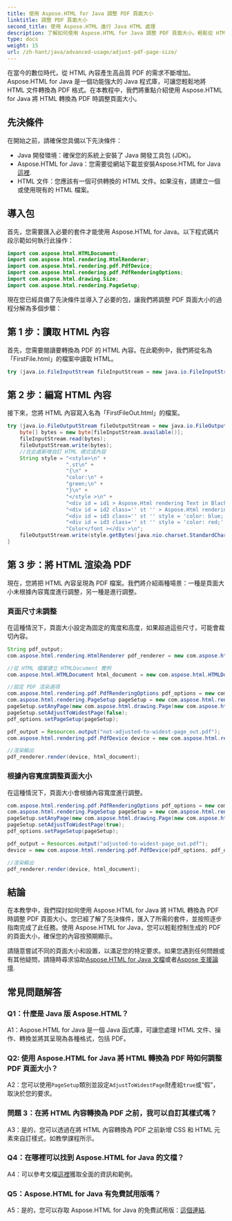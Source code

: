 ```yaml
---
title: 使用 Aspose.HTML for Java 調整 PDF 頁面大小
linktitle: 調整 PDF 頁面大小
second_title: 使用 Aspose.HTML 進行 Java HTML 處理
description: 了解如何使用 Aspose.HTML for Java 調整 PDF 頁面大小。輕鬆從 HTML 創建高品質的 PDF。有效控制頁面尺寸。
type: docs
weight: 15
url: /zh-hant/java/advanced-usage/adjust-pdf-page-size/
---
```


在當今的數位時代，從 HTML 內容產生高品質 PDF 的需求不斷增加。 Aspose.HTML for Java 是一個功能強大的 Java 程式庫，可讓您輕鬆地將 HTML 文件轉換為 PDF 格式。在本教程中，我們將重點介紹使用 Aspose.HTML for Java 將 HTML 轉換為 PDF 時調整頁面大小。

## 先決條件

在開始之前，請確保您具備以下先決條件：

- Java 開發環境：確保您的系統上安裝了 Java 開發工具包 (JDK)。
-  Aspose.HTML for Java：您需要從網站下載並安裝Aspose.HTML for Java[這裡](https://releases.aspose.com/html/java/).
- HTML 文件：您應該有一個可供轉換的 HTML 文件。如果沒有，請建立一個或使用現有的 HTML 檔案。

## 導入包

首先，您需要匯入必要的套件才能使用 Aspose.HTML for Java。以下程式碼片段示範如何執行此操作：

```java
import com.aspose.html.HTMLDocument;
import com.aspose.html.rendering.HtmlRenderer;
import com.aspose.html.rendering.pdf.PdfDevice;
import com.aspose.html.rendering.pdf.PdfRenderingOptions;
import com.aspose.html.drawing.Size;
import com.aspose.html.rendering.PageSetup;
```

現在您已經具備了先決條件並導入了必要的包，讓我們將調整 PDF 頁面大小的過程分解為多個步驟：

## 第 1 步：讀取 HTML 內容

首先，您需要閱讀要轉換為 PDF 的 HTML 內容。在此範例中，我們將從名為「FirstFile.html」的檔案中讀取 HTML。

```java
try (java.io.FileInputStream fileInputStream = new java.io.FileInputStream(Resources.input("FirstFile.html"))) {
```

## 第 2 步：編寫 HTML 內容

接下來，您將 HTML 內容寫入名為「FirstFileOut.html」的檔案。

```java
try (java.io.FileOutputStream fileOutputStream = new java.io.FileOutputStream(Resources.output("FirstFileOut.html"))) {
    byte[] bytes = new byte[fileInputStream.available()];
    fileInputStream.read(bytes);
    fileOutputStream.write(bytes);
    //在此處新增自訂 HTML 樣式或內容
    String style = "<style>\n" +
                   ".st\n" +
                   "{\n" +
                   "color:\n" +
                   "green;\n" +
                   "}\n" +
                   "</style >\n" +
                   "<div id = id1 > Aspose.Html rendering Text in Black Color</div >\n" +
                   "<div id = id2 class='' st '' > Aspose.Html rendering Text in Green Color</div >\n" +
                   "<div id = id3 class='' st '' style = 'color: blue;' > Aspose.Html rendering Text in Blue Color</div >\n" +
                   "<div id = id3 class='' st '' style = 'color: red;' ><font face = 'Arial' > Aspose.Html rendering Text in Red\n" +
                   "Color</font ></div >\n";
    fileOutputStream.write(style.getBytes(java.nio.charset.StandardCharsets.UTF_8));
}
```

## 第 3 步：將 HTML 渲染為 PDF

現在，您將把 HTML 內容呈現為 PDF 檔案。我們將介紹兩種場景：一種是頁面大小未根據內容寬度進行調整，另一種是進行調整。

### 頁面尺寸未調整

在這種情況下，頁面大小設定為固定的寬度和高度，如果超過這些尺寸，可能會裁切內容。

```java
String pdf_output;
com.aspose.html.rendering.HtmlRenderer pdf_renderer = new com.aspose.html.rendering.HtmlRenderer();

//從 HTML 檔案建立 HTMLDocument 實例
com.aspose.html.HTMLDocument html_document = new com.aspose.html.HTMLDocument(Resources.output("FirstFileOut.html"));

//設定 PDF 渲染選項
com.aspose.html.rendering.pdf.PdfRenderingOptions pdf_options = new com.aspose.html.rendering.pdf.PdfRenderingOptions();
com.aspose.html.rendering.PageSetup pageSetup = new com.aspose.html.rendering.PageSetup();
pageSetup.setAnyPage(new com.aspose.html.drawing.Page(new com.aspose.html.drawing.Size(100, 100)));
pageSetup.setAdjustToWidestPage(false);
pdf_options.setPageSetup(pageSetup);

pdf_output = Resources.output("not-adjusted-to-widest-page_out.pdf");
com.aspose.html.rendering.pdf.PdfDevice device = new com.aspose.html.rendering.pdf.PdfDevice(pdf_options, pdf_output);

//渲染輸出
pdf_renderer.render(device, html_document);
```

### 根據內容寬度調整頁面大小

在這種情況下，頁面大小會根據內容寬度進行調整。

```java
com.aspose.html.rendering.pdf.PdfRenderingOptions pdf_options = new com.aspose.html.rendering.pdf.PdfRenderingOptions();
com.aspose.html.rendering.PageSetup pageSetup = new com.aspose.html.rendering.PageSetup();
pageSetup.setAnyPage(new com.aspose.html.drawing.Page(new com.aspose.html.drawing.Size(100, 100)));
pageSetup.setAdjustToWidestPage(true);
pdf_options.setPageSetup(pageSetup);

pdf_output = Resources.output("adjusted-to-widest-page_out.pdf");
device = new com.aspose.html.rendering.pdf.PdfDevice(pdf_options, pdf_output);

//渲染輸出
pdf_renderer.render(device, html_document);
```

## 結論

在本教學中，我們探討如何使用 Aspose.HTML for Java 將 HTML 轉換為 PDF 時調整 PDF 頁面大小。您已經了解了先決條件，匯入了所需的套件，並按照逐步指南完成了此任務。使用 Aspose.HTML for Java，您可以輕鬆控制生成的 PDF 的頁面大小，確保您的內容按預期顯示。

請隨意嘗試不同的頁面大小和設置，以滿足您的特定要求。如果您遇到任何問題或有其他疑問，請隨時尋求協助[Aspose.HTML for Java 文檔](https://reference.aspose.com/html/java/)或者[Aspose 支援論壇](https://forum.aspose.com/).

## 常見問題解答

### Q1：什麼是 Java 版 Aspose.HTML？

A1：Aspose.HTML for Java 是一個 Java 函式庫，可讓您處理 HTML 文件、操作、轉換並將其呈現為各種格式，包括 PDF。

### Q2: 使用 Aspose.HTML for Java 將 HTML 轉換為 PDF 時如何調整 PDF 頁面大小？

 A2：您可以使用`PageSetup`類別並設定`AdjustToWidestPage`財產給`true`或“假”，取決於您的要求。

### 問題 3：在將 HTML 內容轉換為 PDF 之前，我可以自訂其樣式嗎？

A3：是的，您可以透過在將 HTML 內容轉換為 PDF 之前新增 CSS 和 HTML 元素來自訂樣式，如教學課程所示。

### Q4：在哪裡可以找到 Aspose.HTML for Java 的文檔？

 A4：可以參考文檔[這裡](https://reference.aspose.com/html/java/)獲取全面的資訊和範例。

### Q5：Aspose.HTML for Java 有免費試用版嗎？

 A5：是的，您可以存取 Aspose.HTML for Java 的免費試用版：[這個連結](https://releases.aspose.com/).